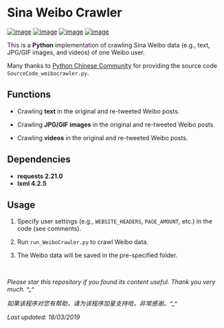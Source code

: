 # Sina Weibo Crawler

[![image](https://img.shields.io/badge/license-MIT-lightgrey.svg)]()
[![image](https://img.shields.io/badge/python-3.7-blue.svg)]()
[![image](https://img.shields.io/badge/status-stable-brightgreen.svg)]()
[![image](https://img.shields.io/badge/build-passing-brightgreen.svg)]()

This is a **Python** implementation of crawling Sina Weibo data (e.g., text, JPG/GIF images, and videos) of one Weibo user.

Many thanks to [Python Chinese Community](https://blog.csdn.net/BF02jgtRS00XKtCx/article/details/79547627) for providing the source code `SourceCode_weibocrawler.py`.

## Functions

- Crawling **text** in the original and re-tweeted Weibo posts.

- Crawling **JPG/GIF images** in the original and re-tweeted Weibo posts.

- Crawling **videos** in the original and re-tweeted Weibo posts.

## Dependencies

* __requests 2.21.0__
* __lxml 4.2.5__

## Usage

1. Specify user settings (e.g., `WEBSITE_HEADERS`, `PAGE_AMOUNT`, etc.) in the code (see comments).

2. Run `run_WeiboCrawler.py` to crawl Weibo data.

3. The Weibo data will be saved in the pre-specified folder.

<br>

<i>Please star this repository if you found its content useful. Thank you very much. ^_^</i>

<i>如果该程序对您有帮助，请为该程序加星支持哈，非常感谢。^_^</i>

<i>Last updated: 18/03/2019</i>
